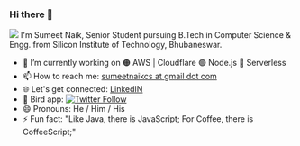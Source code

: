 ### Hi there 👋
<img src="https://komarev.com/ghpvc/?username=sumeetweb">  
I'm Sumeet Naik, Senior Student pursuing B.Tech in Computer Science & Engg. from Silicon Institute of Technology, Bhubaneswar.  

- 🔭 I’m currently working on 🟠 AWS | Cloudflare 🟢 Node.js 🔴 Serverless
- 📫 How to reach me: [sumeetnaikcs at gmail dot com](mailto:sumeetnaikcs@gmail.com)  
- 🌐 Let's get connected: [LinkedIN](https://www.linkedin.com/in/sumeetnaik19/)  
- 🐥 Bird app: [![Twitter Follow](https://img.shields.io/twitter/follow/sumeetweb?style=social)](https://twitter.com/intent/follow?screen_name=sumeetweb)  
- 😄 Pronouns: He / Him / His
- ⚡ Fun fact: "Like Java, there is JavaScript; For Coffee, there is CoffeeScript;"
